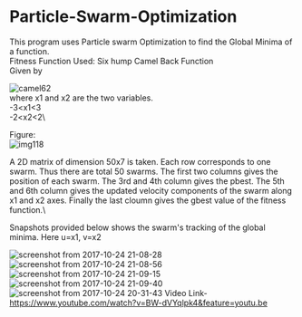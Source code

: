# Particle-Swarm-Optimization
This program uses Particle swarm Optimization to find the Global Minima of a function.\
Fitness Function Used: Six hump Camel Back Function\
Given by

![camel62](https://user-images.githubusercontent.com/15217992/31983530-3fb56da2-b97b-11e7-873b-1a2496240275.png)\
where x1 and x2 are the two variables.\
-3<x1<3\
-2<x2<2\

Figure:\
![img118](https://user-images.githubusercontent.com/15217992/32533812-8d64b8e8-c478-11e7-959e-8a8b5223ef4a.png)

A 2D matrix of dimension 50x7 is taken. Each row corresponds to one swarm. Thus there are total 50 swarms. The first two columns gives the position of each swarm. The 3rd and 4th column gives the pbest. The 5th and 6th column gives the updated velocity components of the swarm along x1 and x2 axes. Finally the last cloumn gives the gbest value of the fitness function.\

Snapshots provided below shows the swarm's tracking of the global minima. Here u=x1, v=x2

![screenshot from 2017-10-24 21-08-28](https://user-images.githubusercontent.com/15217992/31983928-168a365e-b97d-11e7-81fb-ed12acf21916.png)
![screenshot from 2017-10-24 21-08-56](https://user-images.githubusercontent.com/15217992/31983931-1792b4ae-b97d-11e7-951d-7e3dc3fb682a.png)
![screenshot from 2017-10-24 21-09-15](https://user-images.githubusercontent.com/15217992/31983932-180707d2-b97d-11e7-9346-02a4ff2a776a.png)
![screenshot from 2017-10-24 21-09-40](https://user-images.githubusercontent.com/15217992/31983937-19615a9c-b97d-11e7-8bdf-7522317804dc.png)
![screenshot from 2017-10-24 20-31-43](https://user-images.githubusercontent.com/15217992/31983927-15c2ee32-b97d-11e7-9605-cd84fc5cc660.png)
Video Link- https://www.youtube.com/watch?v=BW-dVYqlpk4&feature=youtu.be
